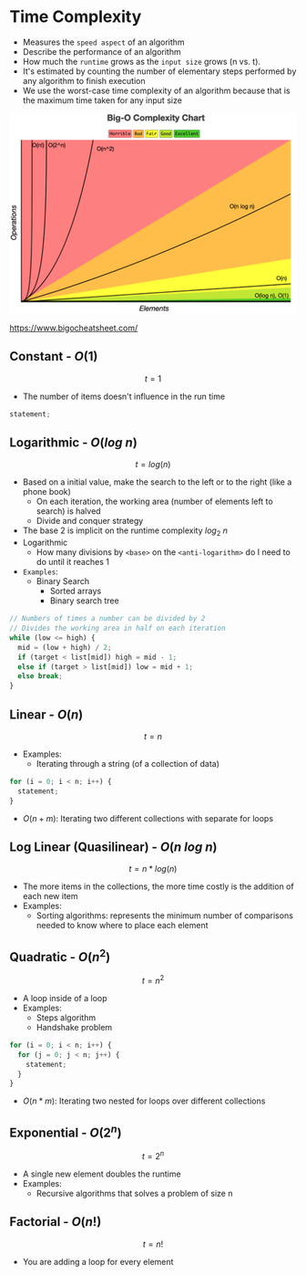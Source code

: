# Time Complexity

- Measures the `speed aspect` of an algorithm
- Describe the performance of an algorithm
- How much the `runtime` grows as the `input size` grows (n vs. t).
- It's estimated by counting the number of elementary steps performed by any algorithm to finish execution
- We use the worst-case time complexity of an algorithm because that is the maximum time taken for any input size

![Runtime Complexity](Big-O%20Complexity%20Chart.png)

<https://www.bigocheatsheet.com/>

## Constant - $O(1)$

$$t = 1$$

- The number of items doesn't influence in the run time

```javascript
statement;
```

## Logarithmic - $O(log\ n)$

$$t = log(n)$$

- Based on a initial value, make the search to the left or to the right (like a phone book)
  - On each iteration, the working area (number of elements left to search) is halved
  - Divide and conquer strategy
- The base 2 is implicit on the runtime complexity $log_2\ n$
- Logarithmic
  - How many divisions by `<base>` on the `<anti-logarithm>` do I need to do until it reaches 1
- `Examples`:
  - Binary Search
    - Sorted arrays
    - Binary search tree

```javascript
// Numbers of times a number can be divided by 2
// Divides the working area in half on each iteration
while (low <= high) {
  mid = (low + high) / 2;
  if (target < list[mid]) high = mid - 1;
  else if (target > list[mid]) low = mid + 1;
  else break;
}
```

## Linear - $O(n)$

$$t = n$$

- Examples:
  - Iterating through a string (of a collection of data)

```javascript
for (i = 0; i < n; i++) {
  statement;
}
```

- $O(n+m)$: Iterating two different collections with separate for loops

## Log Linear (Quasilinear) - $O(n\ log\ n)$

$$t = n * log(n)$$

- The more items in the collections, the more time costly is the addition of each new item
- Examples:
  - Sorting algorithms: represents the minimum number of comparisons needed to know where to place each element

## Quadratic - $O(n^2)$

$$t = n ^ 2$$

- A loop inside of a loop
- Examples:
  - Steps algorithm
  - Handshake problem

```javascript
for (i = 0; i < n; i++) {
  for (j = 0; j < n; j++) {
    statement;
  }
}
```

- $O(n*m)$: Iterating two nested for loops over different collections

## Exponential - $O(2^n)$

$$t = 2 ^ n$$

- A single new element doubles the runtime
- Examples:
  - Recursive algorithms that solves a problem of size n

## Factorial - $O(n!)$

$$t = n!$$

- You are adding a loop for every element
